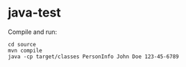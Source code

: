 # java-test

Compile and run:
```
cd source
mvn compile
java -cp target/classes PersonInfo John Doe 123-45-6789
```
